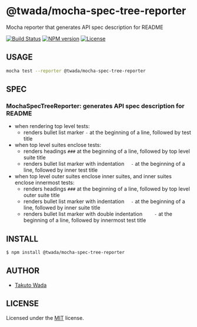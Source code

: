 @twada/mocha-spec-tree-reporter
================================

Mocha reporter that generates API spec description for README

[![Build Status][travis-image]][travis-url]
[![NPM version][npm-image]][npm-url]
[![License][license-image]][license-url]


USAGE
---------------------------------------

```sh
mocha test --reporter @twada/mocha-spec-tree-reporter
```

SPEC
---------------------------------------

### MochaSpecTreeReporter: generates API spec description for README
  - when rendering top level tests:
    - renders bullet list marker `-` at the beginning of a line, followed by test title
  - when top level suites enclose tests:
    - renders headings `###` at the beginning of a line, followed by top level suite title
    - renders bullet list marker with indentation `  -` at the beginning of a line, followed by inner test title
  - when top level outer suites enclose inner suites, and inner suites enclose innermost tests:
    - renders headings `###` at the beginning of a line, followed by top level outer suite title
    - renders bullet list marker with indentation `  -` at the beginning of a line, followed by inner suite title
    - renders bullet list marker with double indentation `    -` at the beginning of a line, followed by innermost test title


INSTALL
---------------------------------------

```sh
$ npm install @twada/mocha-spec-tree-reporter
```


AUTHOR
---------------------------------------
* [Takuto Wada](https://github.com/twada)


LICENSE
---------------------------------------
Licensed under the [MIT](https://twada.mit-license.org) license.

[travis-url]: https://travis-ci.org/twada/mocha-spec-tree-reporter
[travis-image]: https://secure.travis-ci.org/twada/mocha-spec-tree-reporter.svg?branch=master

[npm-url]: https://www.npmjs.com/package/@twada/mocha-spec-tree-reporter
[npm-image]: https://badge.fury.io/js/%40twada%2Fmocha-spec-tree-reporter.svg

[license-url]: https://twada.mit-license.org
[license-image]: https://img.shields.io/badge/license-MIT-brightgreen.svg
